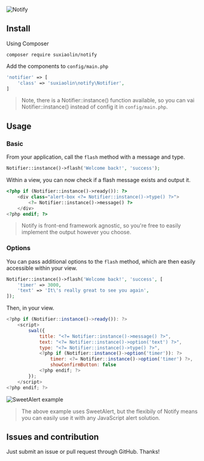 ![Notify](https://s3.amazonaws.com/s3.codecourse.com/github/banners/notify.png)

## Install

Using Composer

```
composer require suxiaolin/notify
```

Add the components to `config/main.php`

```php
'notifier' => [
	'class' => 'suxiaolin\notify\Notifier',
]
```

> Note, there is a Notifier::instance() function available, so you can vai Notifier::instance() instead of config it in `config/main.php`.

## Usage

### Basic

From your application, call the `flash` method with a message and type.

```php
Notifier::instance()->flash('Welcome back!', 'success');
```

Within a view, you can now check if a flash message exists and output it.

```php
<?php if (Notifier::instance()->ready()): ?>
    <div class="alert-box <?= Notifier::instance()->type() ?>">
        <?= Notifier::instance()->message() ?>
    </div>
<?php endif; ?>
```
> Notify is front-end framework agnostic, so you're free to easily implement the output however you choose.

### Options

You can pass additional options to the `flash` method, which are then easily accessible within your view.

```php
Notifier::instance()->flash('Welcome back!', 'success', [
    'timer' => 3000,
    'text' => 'It\'s really great to see you again',
]);
```

Then, in your view.

```javascript
<?php if (Notifier::instance()->ready()): ?>
    <script>
        swal({
            title: "<?= Notifier::instance()->message() ?>",
            text: "<?= Notifier::instance()->option('text') ?>",
            type: "<?= Notifier::instance()->type() ?>",
            <?php if (Notifier::instance()->option('timer')): ?>
                timer: <?= Notifier::instance()->option('timer') ?>,
                showConfirmButton: false
            <?php endif; ?>
        });
    </script>
<?php endif; ?>
```

![SweetAlert example](https://s3.amazonaws.com/s3.codecourse.com/github/notify/swal-example.png)

> The above example uses SweetAlert, but the flexibily of Notify means you can easily use it with any JavaScript alert solution.

## Issues and contribution

Just submit an issue or pull request through GitHub. Thanks!